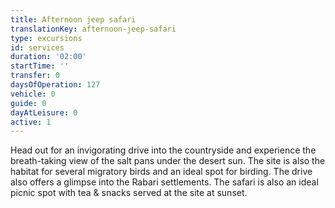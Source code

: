 ```yaml
---
title: Afternoon jeep safari
translationKey: afternoon-jeep-safari
type: excursions
id: services
duration: '02:00'
startTime: ''
transfer: 0
daysOfOperation: 127
vehicle: 0
guide: 0
dayAtLeisure: 0
active: 1
---
```

Head out for an invigorating drive into the countryside and experience the breath-taking view of the salt pans under the desert sun. The site is also the habitat for several migratory birds and an ideal spot for birding. The drive also offers a glimpse into the Rabari settlements. The safari is also an ideal picnic spot with tea & snacks served at the site at sunset.
